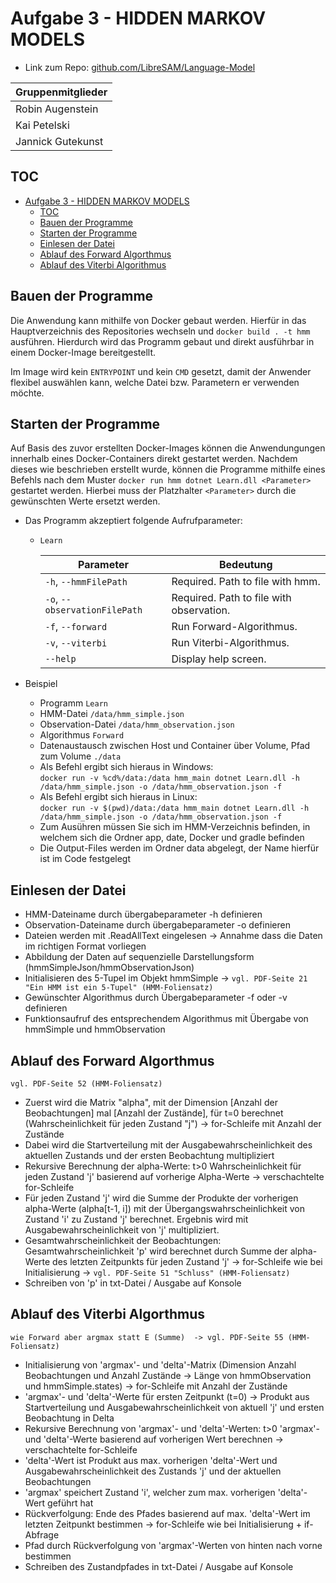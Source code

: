 # Aufgabe 3 - HIDDEN MARKOV MODELS

- Link zum Repo: [github.com/LibreSAM/Language-Model](https://github.com/LibreSAM/HMM)

| Gruppenmitglieder |
|-|
| Robin Augenstein |
| Kai Petelski |
| Jannick Gutekunst |

## TOC

- [Aufgabe 3 - HIDDEN MARKOV MODELS](#aufgabe-3---hidden-markov-models)
  - [TOC](#toc)
  - [Bauen der Programme](#bauen-der-programme)
  - [Starten der Programme](#starten-der-programme)
  - [Einlesen der Datei](#einlesen-der-datei)
  - [Ablauf des Forward Algorthmus](#ablauf-des-fordward-algorithmus)
  - [Ablauf des Viterbi Algorithmus](#ablauf-des-viterbi-algorithmus)

## Bauen der Programme

Die Anwendung kann mithilfe von Docker gebaut werden. Hierfür in das Hauptverzeichnis des Repositories wechseln und `docker build . -t hmm` ausführen. Hierdurch wird das Programm gebaut und direkt ausführbar in einem Docker-Image bereitgestellt.

Im Image wird kein `ENTRYPOINT` und kein `CMD` gesetzt, damit der Anwender flexibel auswählen kann, welche Datei bzw. Parametern er verwenden möchte.

## Starten der Programme

Auf Basis des zuvor erstellten Docker-Images können die Anwendungungen innerhalb eines Docker-Containers direkt gestartet werden. Nachdem dieses wie beschrieben erstellt wurde, können die Programme mithilfe eines Befehls nach dem Muster `docker run hmm dotnet Learn.dll <Parameter>` gestartet werden. Hierbei muss der Platzhalter `<Parameter>` durch die gewünschten Werte ersetzt werden.

- Das Programm akzeptiert folgende Aufrufparameter:
  - `Learn`

    | Parameter | Bedeutung |
    |-|-|
    | `-h`, `--hmmFilePath` | Required. Path to file with hmm. |
    | `-o`, `--observationFilePath` | Required. Path to file with observation. |
    | `-f`, `--forward` | Run Forward-Algorithmus. |
    | `-v`, `--viterbi` | Run Viterbi-Algorithmus. |
    | `--help` | Display help screen. |

- Beispiel
  - Programm `Learn`
  - HMM-Datei `/data/hmm_simple.json`
  - Observation-Datei `/data/hmm_observation.json`
  - Algorithmus `Forward`
  - Datenaustausch zwischen Host und Container über Volume, Pfad zum Volume `./data`
  - Als Befehl ergibt sich hieraus in Windows:  
    `docker run -v %cd%/data:/data hmm_main dotnet Learn.dll -h /data/hmm_simple.json -o /data/hmm_observation.json -f`
  - Als Befehl ergibt sich hieraus in Linux:  
    `docker run -v $(pwd)/data:/data hmm_main dotnet Learn.dll -h /data/hmm_simple.json -o /data/hmm_observation.json -f`
  - Zum Ausühren müssen Sie sich im HMM-Verzeichnis befinden, in welchem sich die Ordner app, date, Docker und gradle befinden
  - Die Output-Files werden im Ordner data abgelegt, der Name hierfür ist im Code festgelegt

## Einlesen der Datei

 - HMM-Dateiname durch übergabeparameter -h definieren
 - Observation-Dateiname durch übergabeparameter -o definieren
 - Dateien werden mit .ReadAllText eingelesen -> Annahme dass die Daten im richtigen Format vorliegen
 - Abbildung der Daten auf sequenzielle Darstellungsform (hmmSimpleJson/hmmObservationJson)
 - Initialisieren des 5-Tupel im Objekt hmmSimple -> `vgl. PDF-Seite 21 "Ein HMM ist ein 5-Tupel" (HMM-Foliensatz)`
 - Gewünschter Algorithmus durch Übergabeparameter -f oder -v definieren
 - Funktionsaufruf des entsprechendem Algorithmus mit Übergabe von hmmSimple und hmmObservation

## Ablauf des Forward Algorthmus

`vgl. PDF-Seite 52 (HMM-Foliensatz)`
 - Zuerst wird die Matrix "alpha", mit der Dimension [Anzahl der Beobachtungen] mal [Anzahl der Zustände], für t=0 berechnet (Wahrscheinlichkeit für jeden Zustand "j") -> for-Schleife mit Anzahl der Zustände
 - Dabei wird die Startverteilung mit der Ausgabewahrscheinlichkeit des aktuellen Zustands und der ersten Beobachtung multipliziert
 - Rekursive Berechnung der alpha-Werte: t>0 Wahrscheinlichkeit für jeden Zustand 'j' basierend auf vorherige Alpha-Werte -> verschachtelte for-Schleife
 - Für jeden Zustand 'j' wird die Summe der Produkte der vorherigen alpha-Werte (alpha[t-1, i]) mit der Übergangswahrscheinlichkeit von Zustand 'i' zu Zustand 'j' berechnet. Ergebnis wird mit Ausgabewahrscheinlichkeit von 'j' multipliziert.
 - Gesamtwahrscheinlichkeit der Beobachtungen: Gesamtwahrscheinlichkeit 'p' wird berechnet durch Summe der alpha-Werte des letzten Zeitpunkts für jeden Zustand 'j' -> for-Schleife wie bei Initialisierung -> `vgl. PDF-Seite 51 "Schluss" (HMM-Foliensatz)`
 - Schreiben von 'p' in txt-Datei / Ausgabe auf Konsole

## Ablauf des Viterbi Algorthmus

`wie Forward aber argmax statt E (Summe)  -> vgl. PDF-Seite 55 (HMM-Foliensatz)`
 - Initialisierung von 'argmax'- und 'delta'-Matrix (Dimension Anzahl Beobachtungen und Anzahl Zustände -> Länge von hmmObservation und hmmSimple.states) -> for-Schleife mit Anzahl der Zustände
 - 'argmax'- und 'delta'-Werte für ersten Zeitpunkt (t=0) -> Produkt aus Startverteilung und Ausgabewahrscheinlichkeit von aktuell 'j' und ersten Beobachtung in Delta
 - Rekursive Berechnung von 'argmax'- und 'delta'-Werten: t>0 'argmax'- und 'delta'-Werte basierend auf vorherigen Wert berechnen -> verschachtelte for-Schleife
 - 'delta'-Wert ist Produkt aus max. vorherigen 'delta'-Wert und Ausgabewahrscheinlichkeit des Zustands 'j' und der aktuellen Beobachtungen
 - 'argmax' speichert Zustand 'i', welcher zum max. vorherigen 'delta'-Wert geführt hat
 - Rückverfolgung: Ende des Pfades basierend auf max. 'delta'-Wert im letzten Zeitpunkt bestimmen -> for-Schleife wie bei Initialisierung + if-Abfrage
 - Pfad durch Rückverfolgung von 'argmax'-Werten von hinten nach vorne bestimmen
 - Schreiben des Zustandpfades in txt-Datei / Ausgabe auf Konsole
